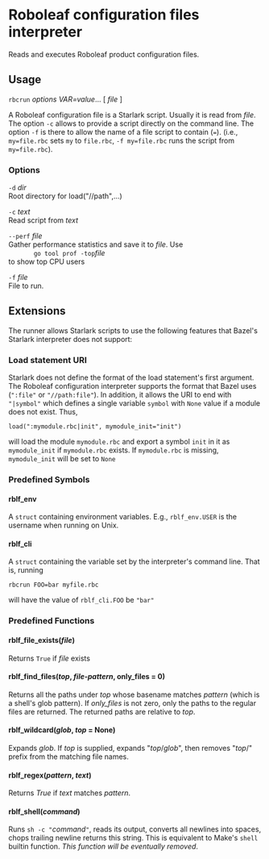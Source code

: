 # Roboleaf configuration files interpreter

Reads and executes Roboleaf product configuration files.

## Usage

`rbcrun` *options* *VAR=value*... [ *file* ]

A Roboleaf configuration file is a Starlark script. Usually it is read from *file*. The option `-c` allows to provide a
script directly on the command line. The option `-f` is there to allow the name of a file script to contain (`=`).
(i.e., `my=file.rbc` sets `my` to `file.rbc`, `-f my=file.rbc` runs the script from `my=file.rbc`).

### Options

`-d` *dir*\
Root directory for load("//path",...)

`-c` *text*\
Read script from *text*

`--perf` *file*\
Gather performance statistics and save it to *file*. Use \
`       go tool prof -top`*file*\
to show top CPU users

`-f` *file*\
File to run.

## Extensions

The runner allows Starlark scripts to use the following features that Bazel's Starlark interpreter does not support:

### Load statement URI

Starlark does not define the format of the load statement's first argument.
The Roboleaf configuration interpreter supports the format that Bazel uses
(`":file"` or `"//path:file"`). In addition, it allows the URI to end with
`"|symbol"` which defines a single variable `symbol` with `None` value if a
module does not exist. Thus,

```
load(":mymodule.rbc|init", mymodule_init="init")
```

will load the module `mymodule.rbc` and export a symbol `init` in it as
`mymodule_init` if `mymodule.rbc` exists. If `mymodule.rbc` is missing,
`mymodule_init` will be set to `None`

### Predefined Symbols

#### rblf_env

A `struct` containing environment variables. E.g., `rblf_env.USER` is the username when running on Unix.

#### rblf_cli

A `struct` containing the variable set by the interpreter's command line. That is, running

```
rbcrun FOO=bar myfile.rbc
```

will have the value of `rblf_cli.FOO` be `"bar"`

### Predefined Functions

#### rblf_file_exists(*file*)

Returns `True`  if *file* exists

#### rblf_find_files(*top*, *file-pattern*, only_files = 0)

Returns all the paths under *top* whose basename matches *pattern* (which is a shell's glob pattern). If *only_files* is
not zero, only the paths to the regular files are returned. The returned paths are relative to *top*.

#### rblf_wildcard(*glob*, *top* = None)

Expands *glob*. If *top* is supplied, expands "*top*/*glob*", then removes
"*top*/" prefix from the matching file names.

#### rblf_regex(*pattern*, *text*)

Returns *True* if *text* matches *pattern*.

#### rblf_shell(*command*)

Runs `sh -c "`*command*`"`, reads its output, converts all newlines into spaces, chops trailing newline returns this
string. This is equivalent to Make's
`shell` builtin function. *This function will be eventually removed*.
